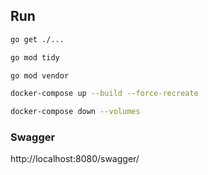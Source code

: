 ## Run
```bash
go get ./...
```

```bash
go mod tidy
```

```bash
go mod vendor
```

```bash
docker-compose up --build --force-recreate
```

```bash
docker-compose down --volumes
```

### Swagger
http://localhost:8080/swagger/